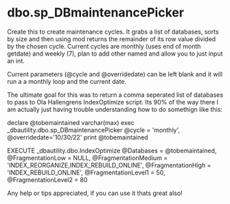 # dbo.sp_DBmaintenancePicker
Create this to create maintenance cycles. It grabs a list of databases, sorts by size and then using mod returns the remainder of its row value divided by the chosen cycle. Current cycles are monthly (uses end of month getdate) and weekly (7), plan to add other named and allow you to just input an int. 

Current parameters (@cycle and @overridedate) can be left blank and it will run a a monthly loop and the current date.

The ultimate goal for this was to return a comma seperated list of databases to pass to Ola Hallengrens IndexOptimize script. 
Its 90% of the way there I am actually just having trouble understanding how to do somethign like this:

declare @tobemaintained varchar(max) 
exec _dbautility.dbo.sp_DBmaintenancePicker @cycle = 'monthly', @overridedate='10/30/22'
print @tobemaintained


EXECUTE _dbautility.dbo.IndexOptimize
@Databases = @tobemaintained,
@FragmentationLow = NULL,
@FragmentationMedium = 'INDEX_REORGANIZE,INDEX_REBUILD_ONLINE',
@FragmentationHigh = 'INDEX_REBUILD_ONLINE',
@FragmentationLevel1 = 50,
@FragmentationLevel2 = 80

Any help or tips appreciated, if you can use it thats great also!
